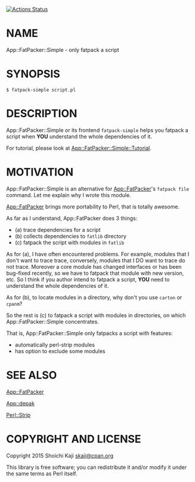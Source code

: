 [![Actions Status](https://github.com/skaji/App-FatPacker-Simple/actions/workflows/test.yml/badge.svg)](https://github.com/skaji/App-FatPacker-Simple/actions)

# NAME

App::FatPacker::Simple - only fatpack a script

# SYNOPSIS

    $ fatpack-simple script.pl

# DESCRIPTION

App::FatPacker::Simple or its frontend `fatpack-simple` helps you
fatpack a script when **YOU** understand the whole dependencies of it.

For tutorial, please look at [App::FatPacker::Simple::Tutorial](https://metacpan.org/pod/App%3A%3AFatPacker%3A%3ASimple%3A%3ATutorial).

# MOTIVATION

App::FatPacker::Simple is an alternative for [App::FatPacker](https://metacpan.org/pod/App%3A%3AFatPacker)'s
`fatpack file` command.
Let me explain why I wrote this module.

[App::FatPacker](https://metacpan.org/pod/App%3A%3AFatPacker) brings more portability to Perl, that is totally awesome.

As far as I understand, App::FatPacker does 3 things:

- (a) trace dependencies for a script
- (b) collects dependencies to `fatlib` directory
- (c) fatpack the script with modules in `fatlib`

As for (a), I have often encountered problems. For example,
modules that I don't want to trace trace,
conversely, modules that I DO want to trace do not trace.
Moreover a core module has changed interfaces or has been bug-fixed recently,
so we have to fatpack that module with new version, etc.
So I think if you author intend to fatpack a script,
**YOU** need to understand the whole dependencies of it.

As for (b), to locate modules in a directory, why don't you use
`carton` or `cpanm`?

So the rest is (c) to fatpack a script with modules in directories,
on which App::FatPacker::Simple concentrates.

That is, App::FatPacker::Simple only fatpacks a script with features:

- automatically perl-strip modules
- has option to exclude some modules

# SEE ALSO

[App::FatPacker](https://metacpan.org/pod/App%3A%3AFatPacker)

[App::depak](https://metacpan.org/pod/App%3A%3Adepak)

[Perl::Strip](https://metacpan.org/pod/Perl%3A%3AStrip)

# COPYRIGHT AND LICENSE

Copyright 2015 Shoichi Kaji <skaji@cpan.org>

This library is free software; you can redistribute it and/or modify it under the same terms as Perl itself.

